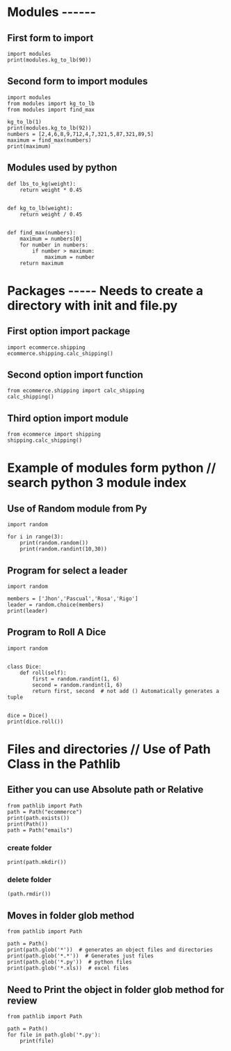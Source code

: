 # Modules  ------
## First form to  import
```
import modules
print(modules.kg_to_lb(90))
```
## Second form to import modules
```
import modules
from modules import kg_to_lb
from modules import find_max

kg_to_lb(1)
print(modules.kg_to_lb(92))
numbers = [2,4,6,8,9,712,4,7,321,5,87,321,89,5]
maximum = find_max(numbers)
print(maximum)
```
## Modules used by python
```
def lbs_to_kg(weight):
    return weight * 0.45


def kg_to_lb(weight):
    return weight / 0.45


def find_max(numbers):
    maximum = numbers[0]
    for number in numbers:
        if number > maximum:
            maximum = number
    return maximum
```
# Packages ----- Needs to create a directory with __init__ and file.py
## First option import package
```
import ecommerce.shipping
ecommerce.shipping.calc_shipping()
```
## Second option import function
```
from ecommerce.shipping import calc_shipping
calc_shipping()
```
## Third option import module
```
from ecommerce import shipping
shipping.calc_shipping()
```
# Example of modules form python // search python 3 module index
## Use of Random module from Py
```
import random

for i in range(3):
    print(random.random())
    print(random.randint(10,30))
```
## Program for select a leader
```
import random

members = ['Jhon','Pascual','Rosa','Rigo']
leader = random.choice(members)
print(leader)
```
## Program to Roll A Dice
```
import random


class Dice:
    def roll(self):
        first = random.randint(1, 6)
        second = random.randint(1, 6)
        return first, second  # not add () Automatically generates a tuple


dice = Dice()
print(dice.roll())
```
# Files and directories // Use of Path Class in the Pathlib
## Either you can use Absolute path or Relative
```
from pathlib import Path
path = Path("ecommerce")
print(path.exists())
print(Path())
path = Path("emails")
```
### create folder
```
print(path.mkdir())
```
### delete folder
```
(path.rmdir())
```
## Moves in folder glob method
```
from pathlib import Path

path = Path()
print(path.glob('*'))  # generates an object files and directories
print(path.glob('*.*'))  # Generates just files
print(path.glob('*.py'))  # python files
print(path.glob('*.xls))  # excel files
```
## Need to Print the object in folder glob method for review
```
from pathlib import Path

path = Path()
for file in path.glob('*.py'):
    print(file)
```
